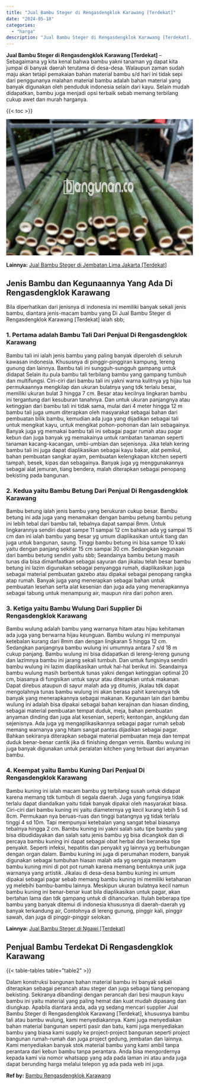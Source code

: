 ```yaml
---
title: "Jual Bambu Steger di Rengasdengklok Karawang [Terdekat]"
date: "2024-05-18"
categories: 
  - "harga"
description: "Jual Bambu Steger di Rengasdengklok Karawang [Terdekat]. Dalam konstruksi bangunan bahan material bambu ini banyak sekali diterapkan sebagai perancah atau st..."
---
```


**Jual Bambu Steger di Rengasdengklok Karawang \[Terdekat\]** – Sebagaimana yg kita kenal bahwa bambu yakni tanaman yg dapat kita jumpai di banyak daerah terutama di desa-desa. Walaupun zaman sudah maju akan tetapi pemakaian bahan material bambu s/d hari ini tidak sepi dari penggunanya malahan material bambu adalah bahan material yang banyak digunakan oleh penduduk indonesia selain dari kayu. Selain mudah didapatkan, bambu juga menjadi opsi terbaik sebab memang terbilang cukup awet dan murah harganya.

{{< toc >}}

![Jual Bambu Steger di Rengasdengklok Karawang [Terdekat]](/images/jual-bambu-tali-40.png)

**Lainnya:** [Jual Bambu Steger di Jembatan Lima Jakarta \[Terdekat\]](https://bambu.bangunan.co/jual-bambu-steger-di-jembatan-lima-jakarta-terdekat/)

## Jenis Bambu dan Kegunaannya Yang Ada Di Rengasdengklok Karawang

Bila diperhatikan dari jenisnya di indonesia ini memiliki banyak sekali jenis bambu, diantara jenis-macam bambu yang Di Jual Bambu Steger di Rengasdengklok Karawang \[Terdekat\] ialah sbb;

### 1\. Pertama adalah Bambu Tali Dari Penjual Di Rengasdengklok Karawang

Bambu tali ini ialah jenis bambu yang paling banyak diperoleh di seluruh kawasan indonesia. Khususnya di pinggir-pinggiran kampung, lereng gunung dan lainnya. Bambu tali ini sungguh-sungguh gampang untuk didapat Selain itu pula bambu tali terbilang bambu yang gampang tumbuh dan multifungsi. Ciri-ciri dari bambu tali ini yakni warna kulitnya yg hijau tua permukaannya mengkilap dan ukuran bulatnya yang tdk terlalu besar, memiliki ukuran bulat 3 hingga 7 cm. Besar atau kecilnya lingkaran bambu ini tergantung dari kesuburan tanahnya. Dan untuk ukuran panjangnya atau ketinggian dari bambu tali ini tidak sama, mulai dari 4 meter hingga 12 m bambu tali juga umum diterapkan oleh masyarakat sebagai bahan dari pembuatan bilik bambu, kemudian ada juga yang dijadikan sebagai tali untuk mengikat kayu, untuk mengikat pohon-pohonan dan lain sebagainya. Banyak juga yg memakai bambu tali ini sebagai pagar rumah atau pagar kebun dan juga banyak yg memakainya untuk rambatan tanaman seperti tanaman kacang-kacangan, umbi-umbian dan sejenisnya. Jika telah kering bambu tali ini juga dapat diaplikasikan sebagai kayu bakar, alat pemikul, bahan pembuatan sangkar ayam, pembuatan kelengkapan kitchen seperti tampah, besek, kipas dan sebagainya. Banyak juga yg menggunakannya sebagai alat jemuran, tiang bendera, malah diterapkan sebagai penopang bekisting pada bangunan.

### 2\. Kedua yaitu Bambu Betung Dari Penjual Di Rengasdengklok Karawang

Bambu betung ialah jenis bambu yang berukuran cukup besar. Bambu betung ini ada juga yang menamakan dengan bambu petung bambu petung ini lebih tebal dari bambu tali, tebalnya dapat sampai 8mm. Untuk lingkarannya sendiri dapat sampe 11 sampai 12 cm bahkan ada yg sampai 15 cm dan ini ialah bambu yang besar yg umum diaplikasikan untuk tiang dan juga untuk bangunan, saung. Tinggi bambu betung ini bisa sampe 10 kaki yaitu dengan panjang sekitar 15 cm sampai 30 cm. Sedangkan kegunaan dari bambu betung sendiri yaitu sbb; Seandainya bambu betung masih tunas dia bisa dimanfaatkan sebagai sayuran dan jikalau telah besar bambu betung ini lazim digunakan sebagai penyangga rumah, diaplikasikan juga sebagai material pembuatan gazebo atau dipakai sebagai penopang rangka atap rumah. Banyak juga yang menerapkan sebagai bahan untuk pembuatan lesehan serta alat kesenian dan juga ada yang menerapkannya sebagai tabung untuk menampung air, maupun nira dari pohon aren.

### 3\. Ketiga yaitu Bambu Wulung Dari Supplier Di Rengasdengklok Karawang

Bambu wulung adalah bambu yang warnanya hitam atau hijau kehitaman ada juga yang berwarna hijau keunguan. Bambu wulung ini mempunyai ketebalan kurang dari 8mm dan dengan lingkaran 5 hingga 12 cm. Sedangkan panjangnya bambu wulung ini umumnya antara 7 s/d 18 m cukup panjang. Bambu wulung ini bisa didapatkan di lereng-lereng gunung dan lazimnya bambu ini jarang sekali tumbuh. Dan untuk fungsinya sendiri bambu wulung ini lazim diaplikasikan untuk hal-hal berikut ini. Seandainya bambu wulung masih berbentuk tunas yakni dengan ketinggian optimal 20 cm, biasanya di fungsikan untuk sayur atau diterapkan untuk makanan. Dapat direbus ataupun di sayur malah ada yg ditumis, jikalau tdk dapat mengolahnya tunas bambu wulung ini akan berasa pahit karenanya tdk banyak yang menerapkannya sebagai makanan. Kegunaan lain dari bambu wulung ini adalah bisa dipakai sebagai bahan kerajinan dan hiasan dinding, sebagai material pembuatan tempat duduk, meja, bahan pembuatan anyaman dinding dan juga alat kesenian, seperti; kentongan, angklung dan sejenisnya. Ada juga yg mengaplikasikannya sebagai pagar rumah sebab memang warnanya yang hitam sangat pantas dijadikan sebagai pagar. Bahkan sekiranya diterapkan sebagai material pembuatan meja dan tempat duduk benar-benar cantik jika di finishing dengan vernis. Bambu wulung ini juga banyak digunakan untuk peralatan kitchen yang terbuat dari anyaman bambu.

### 4\. Keempat yaitu Bambu Kuning Dari Penjual Di Rengasdengklok Karawang

Bambu kuning ini ialah macam bambu yg terbilang susah untuk didapat karena memang tdk tumbuh di segala daerah. Juga yang fungsinya tidak terlalu dapat diandalkan yaitu tidak banyak dipakai oleh masyarakat biasa. Ciri-ciri dari bambu kuning ini yaitu diameternya yg kecil kurang lebih 5 sd 8cm. Permukaan nya beruas-ruas dan tinggi batangnya yg tidak terlalu tinggi 4 sd 10m. Tapi mempunyai ketebalan yang sangat tebal biasanya tebalnya hingga 2 cm. Bambu kuning ini yakni salah satu tipe bambu yang bisa dibudidayakan dan salah satu jenis bambu yg bisa dicangkok dan di percaya bambu kuning ini dapat sebagai obat herbal dari beraneka tipe penyakit. Seperti infeksi, hepatitis dan penyakit yg lainnya yg berhubungan dengan organ dalam. Bambu kuning ini juga di perumahan modern, banyak digunakan sebagai tumbuhan hiasan malah ada yg sengaja menanam bambu kuning mini di pot pot rumah karena memang bentuknya unik juga warnanya yang artistik. Jikalau di desa-desa bambu kuning ini umum dipakai sebagai pagar sebab memang bambu kuning ini memiliki ketahanan yg melebihi bambu-bambu lainnya. Meskipun ukuran bulatnya kecil namun bambu kuning ini benar-benar kuat bila diaplikasikan untuk pagar, akan bertahan lama dan tdk gampang untuk di dihancurkan. Itulah beberapa tipe bambu yang banyak ditemui di indonesia khususnya di daerah-daerah yg banyak terkandung air, Contohnya di lereng gunung, pinggir kali, pinggir sawah, dan juga di pinggir-pinggir selokan.

**Lainnya:** [Jual Bambu Steger di Ngawi \[Terdekat\]](https://bambu.bangunan.co/jual-bambu-steger-di-ngawi-terdekat/)

## Penjual Bambu Terdekat Di Rengasdengklok Karawang

{{< table-tables table="table2" >}}

Dalam konstruksi bangunan bahan material bambu ini banyak sekali diterapkan sebagai perancah atau steger dan juga sebagai tiang penopang bekisting. Sekiranya dibandingi dengan perancah dari besi maupun kayu bambu ini yaitu material yang paling hemat dan kuat mudah dipasang dan diungkap. Apabila diantara anda, ada yg sedang mencari supplier Jual Bambu Steger di Rengasdengklok Karawang \[Terdekat\], khususnya bambu tali atau bambu wulung, kami menyediakannya. Kami juga menyediakan bahan material bangunan seperti pasir dan batu, kami juga menyediakan bambu yang biasa kami supply ke project-project bangunan seperti project bangunan rumah-rumah dan juga project gedung, jembatan dan lainnya. Kami menyediakan banyak stok material bambu yang kami ambil tanpa perantara dari kebun bambu tanpa perantara. Anda bisa mengordernya kepada kami via nomor whatsapp yang ada pada laman ini atau anda juga dapat berunding harga melalui telepon yg ada pada web ini juga.

**Ref by:** [Bambu Rengasdengklok Karawang](https://id.wikipedia.org/wiki/Bambu)
